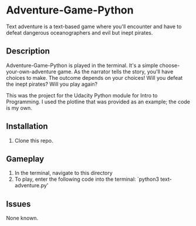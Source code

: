 # Adventure-Game-Python
Text adventure is a text-based game where you'll encounter and have to defeat dangerous oceanographers and evil but inept pirates.

## Description
Adventure-Game-Python is played in the terminal. It's a simple choose-your-own-adventure game. As the narrator tells the story, you'll have choices to make. The outcome depends on your choices! Will you defeat the inept pirates? Will you play again? 

This was the project for the Udacity Python module for Intro to Programming. I used the plotline that was provided as an example; the code is my own.

## Installation
1. Clone this repo. 

## Gameplay
1. In the terminal, navigate to this directory
2. To play, enter the following code into the terminal:
`python3 text-adventure.py' 

## Issues
None known. 


